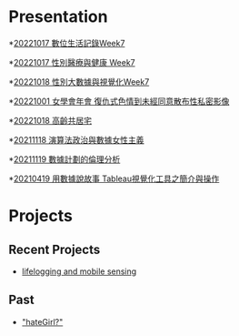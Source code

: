 # Presentation
*[20221017 數位生活記錄Week7]()

*[20221017 性別醫療與健康 Week7]()

*[20221018 性別大數據與視覺化Week7]()

*[20221001 女學會年會 復仇式色情到未經同意散布性私密影像]()

*[20221018 高齡共居宅](https://docs.google.com/presentation/d/e/2PACX-1vT3v7SqZR-JxABw52_cMwASpaj6nvXOFSq2fDMesSpJKiSVoW6R5cNZv0aZF3aflEpuKSF9BEhHXg1I/pub?start=false&loop=false&delayms=3000)

*[20211118 演算法政治與數據女性主義]()

*[20211119 數據計劃的倫理分析]()

*[20210419 用數據說故事 Tableau視覺化工具之簡介與操作]()


# Projects

## Recent Projects
* [lifelogging and mobile sensing]()

## Past
* ["hateGirl?"]()


